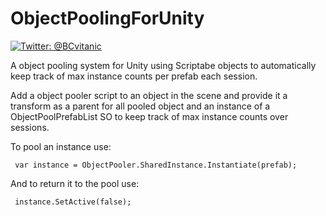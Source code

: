 # ObjectPoolingForUnity

[![Twitter: @BCvitanic](https://img.shields.io/badge/contact-@BCvitanic-blue.svg?style=flat)](https://twitter.com/BCvitanic)

 A object pooling system for Unity using Scriptabe objects to automatically keep track of max instance counts per prefab each session.
 
 Add a object pooler script to an object in the scene and provide it a transform as a parent for all pooled object and an instance of a ObjectPoolPrefabList SO to keep track of max instance counts over sessions.
 
 To pool an instance use:
```
 var instance = ObjectPooler.SharedInstance.Instantiate(prefab);
```
 
 And to return it to the pool use:
```
 instance.SetActive(false);
```
